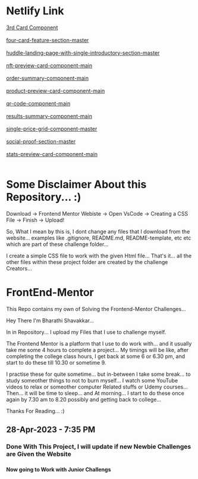 <h1>Netlify Link</h1>
<a href="https://fmsolved.netlify.app/3-column-preview-card-component-main/">3rd Card Component</a> <br> <br>
<a href="https://fmsolved.netlify.app/four-card-feature-section-master/">four-card-feature-section-master</a> <br> <br>
<a href="https://fmsolved.netlify.app/huddle-landing-page-with-single-introductory-section-master/">huddle-landing-page-with-single-introductory-section-master</a> <br> <br>
<a href="https://fmsolved.netlify.app/nft-preview-card-component-main/">nft-preview-card-component-main</a> <br> <br>
<a href="https://fmsolved.netlify.app/order-summary-component-main/">order-summary-component-main</a> <br> <br>
<a href="https://fmsolved.netlify.app/product-preview-card-component-main/">product-preview-card-component-main</a> <br> <br>
<a href="https://fmsolved.netlify.app/qr-code-component-main/">qr-code-component-main</a> <br> <br>
<a href="https://fmsolved.netlify.app/results-summary-component-main/">results-summary-component-main</a> <br> <br>
<a href="https://fmsolved.netlify.app/single-price-grid-component-master/">single-price-grid-component-master</a> <br> <br>
<a href="https://fmsolved.netlify.app/social-proof-section-master/">social-proof-section-master</a> <br> <br>
<a href="https://fmsolved.netlify.app/stats-preview-card-component-main/">stats-preview-card-component-main</a> <br> <br>

# Some Disclaimer About this Repository... :)

Download -> Frontend Mentor Webiste -> Open VsCode -> Creating a CSS File -> Finish -> Upload!

So, What I mean by this is, I dont change any files that I download from the website...
examples like .gitignore, README.md, README-template, etc etc which are part of these challenge folder...

I create a simple CSS file to work with the given Html file... That's it... all the other files within these project folder are created by the challenge Creators...



# FrontEnd-Mentor
This Repo contains my own of Solving the Frontend-Mentor Challenges... 

Hey There I'm Bharathi Shavakkar... 

In in Repository... I upload my Files that I use to challenge myself.

The Frontend Mentor is a platform that I use to do work with... and it usually take me some 4 hours to complete a project...
My timings will be like, after completing the college class hours, I get back at some 6 or 6.30 pm, and start to do these till 10.30 or sometime 9.

I practise these for quite sometime... but in-between I take some break... to study someother things to not to burn myself...
I watch some YouTube videos to relax or someother computer Related stuffs or Udemy courses...
Then... it will be time to sleep... and At morning... I start to do these once again by 7.30 am to 8.20 possibly and getting back to college...


Thanks For Reading... :) 



<h2>28-Apr-2023 - 7:35 PM</h2>
<h3>Done With This Project, I will update if new Newbie Challenges are Given the Website<h3>
<h4>Now going to Work with Junior Challengs<h4>
